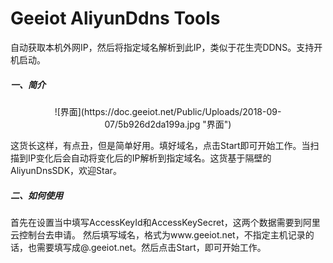 # Geeiot AliyunDdns Tools
自动获取本机外网IP，然后将指定域名解析到此IP，类似于花生壳DDNS。支持开机启动。

##### 一、简介
<p align="center">![界面](https://doc.geeiot.net/Public/Uploads/2018-09-07/5b926d2da199a.jpg "界面")
</p>
这货长这样，有点丑，但是简单好用。填好域名，点击Start即可开始工作。当扫描到IP变化后会自动将变化后的IP解析到指定域名。这货基于隔壁的AliyunDnsSDK，欢迎Star。

##### 二、如何使用
首先在设置当中填写AccessKeyId和AccessKeySecret，这两个数据需要到阿里云控制台去申请。
然后填写域名，格式为www.geeiot.net，不指定主机记录的话，也需要填写成@.geeiot.net。然后点击Start，即可开始工作。
